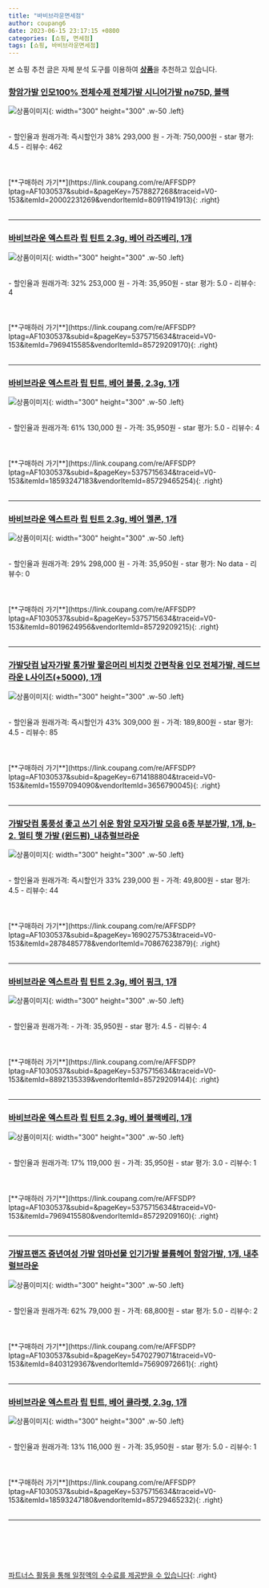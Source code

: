 ```yaml
---
title: "바비브라운면세점"
author: coupang6
date: 2023-06-15 23:17:15 +0800
categories: [쇼핑, 면세점]
tags: [쇼핑, 바비브라운면세점]
---
```


본 쇼핑 추천 글은 자체 분석 도구를 이용하여 [**상품**](https://link.coupang.com/a/bao1ui)을 추천하고 있습니다.

### [항암가발 인모100% 전체수제 전체가발 시니어가발 no75D, 블랙](https://link.coupang.com/re/AFFSDP?lptag=AF1030537&subid=&pageKey=7578827268&traceid=V0-153&itemId=20002231269&vendorItemId=80911941913)

![상품이미지](https://thumbnail6.coupangcdn.com/thumbnails/remote/230x230ex/image/vendor_inventory/aa8b/0d7b75b0be4f6dd7e42565d735fc6a38bd88b57ee7ea22fa9d3709015fb9.jpg){: width="300" height="300" .w-50 .left}


<br>
- 할인율과 원래가격: 즉시할인가 38%  293,000   원
- 가격: 750,000원
- star 평가: 4.5
- 리뷰수: 462
<br>
<br>
<br>
<br>
[**구매하러 가기**](https://link.coupang.com/re/AFFSDP?lptag=AF1030537&subid=&pageKey=7578827268&traceid=V0-153&itemId=20002231269&vendorItemId=80911941913){: .right}
<br>
<br>

---

### [바비브라운 엑스트라 립 틴트 2.3g, 베어 라즈베리, 1개](https://link.coupang.com/re/AFFSDP?lptag=AF1030537&subid=&pageKey=5375715634&traceid=V0-153&itemId=7969415585&vendorItemId=85729209170)

![상품이미지](https://thumbnail7.coupangcdn.com/thumbnails/remote/230x230ex/image/retail/images/2023/04/20/14/8/3834ecdc-7669-4b3d-a351-0274394120d5.jpg){: width="300" height="300" .w-50 .left}


<br>
- 할인율과 원래가격: 32%  253,000   원
- 가격: 35,950원
- star 평가: 5.0
- 리뷰수: 4
<br>
<br>
<br>
<br>
[**구매하러 가기**](https://link.coupang.com/re/AFFSDP?lptag=AF1030537&subid=&pageKey=5375715634&traceid=V0-153&itemId=7969415585&vendorItemId=85729209170){: .right}
<br>
<br>

---

### [바비브라운 엑스트라 립 틴트, 베어 블룸, 2.3g, 1개](https://link.coupang.com/re/AFFSDP?lptag=AF1030537&subid=&pageKey=5375715634&traceid=V0-153&itemId=18593247183&vendorItemId=85729465254)

![상품이미지](https://thumbnail9.coupangcdn.com/thumbnails/remote/230x230ex/image/retail/images/6689308043470634-b9b0fd87-0e48-4b1e-b0fb-90e993b4d93a.jpg){: width="300" height="300" .w-50 .left}


<br>
- 할인율과 원래가격: 61%  130,000   원
- 가격: 35,950원
- star 평가: 5.0
- 리뷰수: 4
<br>
<br>
<br>
<br>
[**구매하러 가기**](https://link.coupang.com/re/AFFSDP?lptag=AF1030537&subid=&pageKey=5375715634&traceid=V0-153&itemId=18593247183&vendorItemId=85729465254){: .right}
<br>
<br>

---

### [바비브라운 엑스트라 립 틴트 2.3g, 베어 멜론, 1개](https://link.coupang.com/re/AFFSDP?lptag=AF1030537&subid=&pageKey=5375715634&traceid=V0-153&itemId=8019624956&vendorItemId=85729209215)

![상품이미지](https://thumbnail8.coupangcdn.com/thumbnails/remote/230x230ex/image/retail/images/2023/04/20/14/5/ee1bb454-ce0d-468e-ad03-ccaf89aeac17.jpg){: width="300" height="300" .w-50 .left}


<br>
- 할인율과 원래가격: 29%  298,000   원
- 가격: 35,950원
- star 평가: No data
- 리뷰수: 0
<br>
<br>
<br>
<br>
[**구매하러 가기**](https://link.coupang.com/re/AFFSDP?lptag=AF1030537&subid=&pageKey=5375715634&traceid=V0-153&itemId=8019624956&vendorItemId=85729209215){: .right}
<br>
<br>

---

### [가발닷컴 남자가발 통가발 짧은머리 비치컷 간편착용 인모 전체가발, 레드브라운 L사이즈(+5000), 1개](https://link.coupang.com/re/AFFSDP?lptag=AF1030537&subid=&pageKey=6714188804&traceid=V0-153&itemId=15597094090&vendorItemId=3656790045)

![상품이미지](https://thumbnail6.coupangcdn.com/thumbnails/remote/230x230ex/image/vendor_inventory/images/2018/04/25/10/5/844dbe12-829e-4dd5-a2da-9d9e58dd2c8a.jpg){: width="300" height="300" .w-50 .left}


<br>
- 할인율과 원래가격: 즉시할인가 43%  309,000   원
- 가격: 189,800원
- star 평가: 4.5
- 리뷰수: 85
<br>
<br>
<br>
<br>
[**구매하러 가기**](https://link.coupang.com/re/AFFSDP?lptag=AF1030537&subid=&pageKey=6714188804&traceid=V0-153&itemId=15597094090&vendorItemId=3656790045){: .right}
<br>
<br>

---

### [가발닷컴 통풍성 좋고 쓰기 쉬운 항암 모자가발 모음 6종 부분가발, 1개, b-2. 멀티 햇 가발 (윈드펌)_내츄럴브라운](https://link.coupang.com/re/AFFSDP?lptag=AF1030537&subid=&pageKey=1690275753&traceid=V0-153&itemId=2878485778&vendorItemId=70867623879)

![상품이미지](https://thumbnail6.coupangcdn.com/thumbnails/remote/230x230ex/image/vendor_inventory/8724/3c0e89836cdbc5beeb3e6a6a8de945addb1935a3da23a12df39f5820f713.jpg){: width="300" height="300" .w-50 .left}


<br>
- 할인율과 원래가격: 즉시할인가 33%  239,000   원
- 가격: 49,800원
- star 평가: 4.5
- 리뷰수: 44
<br>
<br>
<br>
<br>
[**구매하러 가기**](https://link.coupang.com/re/AFFSDP?lptag=AF1030537&subid=&pageKey=1690275753&traceid=V0-153&itemId=2878485778&vendorItemId=70867623879){: .right}
<br>
<br>

---

### [바비브라운 엑스트라 립 틴트 2.3g, 베어 핑크, 1개](https://link.coupang.com/re/AFFSDP?lptag=AF1030537&subid=&pageKey=5375715634&traceid=V0-153&itemId=8892135339&vendorItemId=85729209144)

![상품이미지](https://thumbnail9.coupangcdn.com/thumbnails/remote/230x230ex/image/retail/images/116080245183098-11a0a29b-63c1-45fd-bfd0-6fac4e2c9f46.jpg){: width="300" height="300" .w-50 .left}


<br>
- 할인율과 원래가격: 
- 가격: 35,950원
- star 평가: 4.5
- 리뷰수: 4
<br>
<br>
<br>
<br>
[**구매하러 가기**](https://link.coupang.com/re/AFFSDP?lptag=AF1030537&subid=&pageKey=5375715634&traceid=V0-153&itemId=8892135339&vendorItemId=85729209144){: .right}
<br>
<br>

---

### [바비브라운 엑스트라 립 틴트 2.3g, 베어 블랙베리, 1개](https://link.coupang.com/re/AFFSDP?lptag=AF1030537&subid=&pageKey=5375715634&traceid=V0-153&itemId=7969415580&vendorItemId=85729209160)

![상품이미지](https://thumbnail7.coupangcdn.com/thumbnails/remote/230x230ex/image/retail/images/3937186785759728-0137f188-fc45-4410-86b3-d8a31b3d18b3.jpg){: width="300" height="300" .w-50 .left}


<br>
- 할인율과 원래가격: 17%  119,000   원
- 가격: 35,950원
- star 평가: 3.0
- 리뷰수: 1
<br>
<br>
<br>
<br>
[**구매하러 가기**](https://link.coupang.com/re/AFFSDP?lptag=AF1030537&subid=&pageKey=5375715634&traceid=V0-153&itemId=7969415580&vendorItemId=85729209160){: .right}
<br>
<br>

---

### [가발프랜즈 중년여성 가발 엄마선물 인기가발 볼륨헤어 항암가발, 1개, 내추럴브라운](https://link.coupang.com/re/AFFSDP?lptag=AF1030537&subid=&pageKey=5470279071&traceid=V0-153&itemId=8403129367&vendorItemId=75690972661)

![상품이미지](https://thumbnail10.coupangcdn.com/thumbnails/remote/230x230ex/image/vendor_inventory/420b/c3228efb9ed8bfadada91b10618355be98dc6fa4f504635a889943b7c8cf.jpg){: width="300" height="300" .w-50 .left}


<br>
- 할인율과 원래가격: 62%  79,000   원
- 가격: 68,800원
- star 평가: 5.0
- 리뷰수: 2
<br>
<br>
<br>
<br>
[**구매하러 가기**](https://link.coupang.com/re/AFFSDP?lptag=AF1030537&subid=&pageKey=5470279071&traceid=V0-153&itemId=8403129367&vendorItemId=75690972661){: .right}
<br>
<br>

---

### [바비브라운 엑스트라 립 틴트, 베어 클라렛, 2.3g, 1개](https://link.coupang.com/re/AFFSDP?lptag=AF1030537&subid=&pageKey=5375715634&traceid=V0-153&itemId=18593247180&vendorItemId=85729465232)

![상품이미지](https://thumbnail6.coupangcdn.com/thumbnails/remote/230x230ex/image/retail/images/2622549196527361-f89d685c-2446-44c6-a7ac-5d4227a91204.jpg){: width="300" height="300" .w-50 .left}


<br>
- 할인율과 원래가격: 13%  116,000   원
- 가격: 35,950원
- star 평가: 5.0
- 리뷰수: 1
<br>
<br>
<br>
<br>
[**구매하러 가기**](https://link.coupang.com/re/AFFSDP?lptag=AF1030537&subid=&pageKey=5375715634&traceid=V0-153&itemId=18593247180&vendorItemId=85729465232){: .right}
<br>
<br>

---
<br><br><br><br><br> [파트너스 활동을 통해 일정액의 수수료를 제공받을 수 있습니다](https://link.coupang.com/a/bao1ui){: .right}